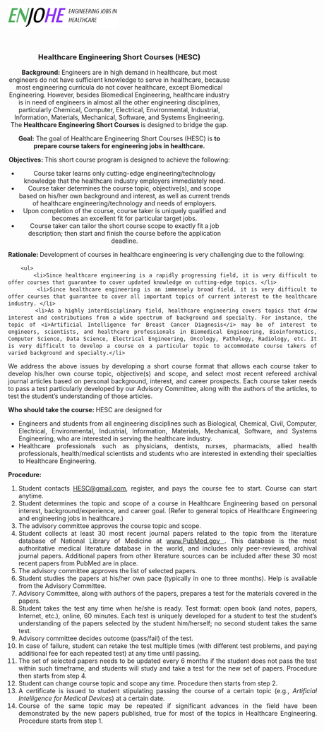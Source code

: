 <img src="logo2.png" width="250" height="50" alt=""/> 
		
<div class="font1">
<div style=" padding-top: 10px;" align="center">
	<h3 style="padding-top: 20px;" ><span class="font1">Healthcare Engineering Short Courses (HESC)</span></h3>	
</div>

<div align="center">
<div>
<b> Background: </b> Engineers are in high demand in healthcare, but most engineers do not have sufficient knowledge to serve in healthcare, because most engineering curricula do not cover healthcare, except Biomedical Engineering. However, besides Biomedical Engineering, healthcare industry is in need of engineers in almost all the other engineering disciplines, particularly Chemical, Computer, Electrical, Environmental, Industrial, Information, Materials, Mechanical, Software, and Systems Engineering. The <b> Healthcare Engineering Short Courses </b> is designed to bridge the gap.
	
 <b>Goal:</b> The goal of Healthcare Engineering Short Courses (HESC) is <b> to prepare course takers for engineering jobs in healthcare. </b>
 </div>


<div >
<b>Objectives: </b>This short course program is designed to achieve the following: 

<ul>
<li>Course taker learns only cutting-edge engineering/technology knowledge that the healthcare industry employers immediately need.</li>
<li>Course taker determines the course topic, objective(s), and scope based on his/her own background and interest, as well as current trends of healthcare engineering/technology and needs of employers.</li>
<li>Upon completion of the course, course taker is uniquely qualified and becomes an excellent fit for particular target jobs. </li>
 <li>Course taker can tailor the short course scope to exactly fit a job description; then start and finish the course before the application deadline. </li>
</ul>  
    	
</div>

<div style="width: 700px; text-align:justify;">
		<p><span> <b>Rationale: </b>Development of courses in healthcare engineering is very challenging due to the following: </span></p>

        <ul>
           <li>Since healthcare engineering is a rapidly progressing field, it is very difficult to offer courses that guarantee to cover updated knowledge on cutting-edge topics. </li>
           <li>Since healthcare engineering is an immensely broad field, it is very difficult to offer courses that guarantee to cover all important topics of current interest to the healthcare industry. </li>
           <li>As a highly interdisciplinary field, healthcare engineering covers topics that draw interest and contributions from a wide spectrum of background and specialty. For instance, the topic of <i>Artificial Intelligence for Breast Cancer Diagnosis</i> may be of interest to engineers, scientists, and healthcare professionals in Biomedical Engineering, Bioinformatics, Computer Science, Data Science, Electrical Engineering, Oncology, Pathology, Radiology, etc. It is very difficult to develop a course on a particular topic to accommodate course takers of varied background and specialty.</li>
           
</ul>  
</div>

<div style="width: 700px; text-align:justify;">
		<p><span>We address the above issues by developing a short course format that allows each course taker to develop his/her own course topic, objective(s) and scope, and select most recent refereed archival journal articles based on personal background, interest, and career prospects. Each course taker needs to pass a test particularly developed by our Advisory Committee, along with the authors of the articles, to test the student’s understanding of those articles. </span></p>

       
</div>

<div style="width: 700px; text-align:justify;">
		<p><span> <b> Who should take the course: </b> HESC are designed for </span></p>
	<ul>
           <li>Engineers and students from all engineering disciplines such as Biological, Chemical, Civil, Computer, Electrical, Environmental, Industrial, Information, Materials, Mechanical, Software, and Systems Engineering, who are interested in serving the healthcare industry.</li>
           <li>Healthcare professionals such as physicians, dentists, nurses, pharmacists, allied health professionals, health/medical scientists and students who are interested in extending their specialties to Healthcare Engineering.</li>
</ul>  
    	

</div>


<div style="width: 700px; text-align:justify;">
		<p><span> <b> Procedure: </b> </span></p>
	<ol>
           <li>Student contacts <a href="HESC@gmail.com">HESC@gmail.com</a>, register, and pays the course fee to start. Course can start anytime.</li>
           <li>Student determines the topic and scope of a course in Healthcare Engineering based on personal interest, background/experience, and career goal. (Refer to general topics of Healthcare Engineering and engineering jobs in healthcare.)</li>
           <li>The advisory committee approves the course topic and scope.</li>
           <li>Student collects at least 30 most recent journal papers related to the topic from the literature database of National Library of Medicine at <a href="www.PubMed.gov"> www.PubMed.gov </a>.  This database is the most authoritative medical literature database in the world, and includes only peer-reviewed, archival journal papers.  Additional papers from other literature sources can be included after these 30 most recent papers from PubMed are in place.</li>
           <li>The advisory committee approves the list of selected papers.</li>
           <li>Student studies the papers at his/her own pace (typically in one to three months). Help is available from the Advisory Committee.  </li>
           <li>Advisory Committee, along with authors of the papers, prepares a test for the materials covered in the papers. </li>
           <li>Student takes the test any time when he/she is ready. Test format: open book (and notes, papers, Internet, etc.), online, 60 minutes. Each test is uniquely developed for a student to test the student’s understanding of the papers selected by the student him/herself; no second student takes the same test.</li>
           <li>Advisory committee decides outcome (pass/fail) of the test.</li>
           <li>In case of failure, student can retake the test multiple times (with different test problems, and paying additional fee for each repeated test) at any time until passing.</li>
           <li>The set of selected papers needs to be updated every 6 months if the student does not pass the test within such timeframe, and students will study and take a test for the new set of papers. Procedure then starts from step 4.</li>
           <li>Student can change course topic and scope any time. Procedure then starts from step 2. </li>
           <li>A certificate is issued to student stipulating passing the course of a certain topic (e.g., <i> Artificial Intelligence for Medical Devices</i>) at a certain date. </li>
           <li>Course of the same topic may be repeated if significant advances in the field have been demonstrated by the new papers published, true for most of the topics in Healthcare Engineering. Procedure starts from step 1.</li>
</ol>  
    	


</html>

